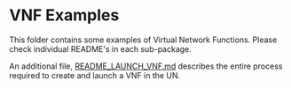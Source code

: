# VNF Examples

This folder contains some examples of Virtual Network Functions.
Please check individual README's in each sub-package.

An additional file, [README_LAUNCH_VNF.md](README_LAUNCH_VNF.md) describes the entire process required to create and launch a VNF in the UN.

